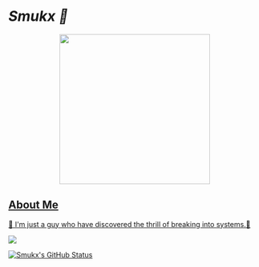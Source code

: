 
# *Smukx 🐲*

<p align="center">
<!-- <a href ="https://smukx.github.io"><img src="https://raw.githubusercontent.com/Whitecat18/Whitecat18/main/files/Banner.gif"</a> 
   --->
    <a href ="https://smukx.github.io"><img src="https://thumbs.gfycat.com/AmpleSecondhandCoqui-size_restricted.gif" height=300</a> 
  <!-- <a href="https://smukx.github.io"><img src="https://1.bp.blogspot.com/-lKJKpqe85y4/XVVYr9-WHRI/AAAAAAAAB9M/-h245-Fg-nYbZqvO0RV0tlfhxQ8sqvEawCLcBGAs/s1600/Sampler.gif" >-->
      

   </p>

     
                                                                                                                              
<!--
## 👨‍💻 Smukx's Lair 👨‍💻
👋 Greetings, fellow geeks! I'm an self-proclaimed programmer , pentester , hacker , Network Analyst and Machine Learner ⚙️ 
-->
## About Me

👾 I'm just a guy who have discovered the thrill of breaking into systems.👾

<!--
## Projects

💻 My GitHub repository is where I showcase some of my best work. Here are a few recent projects that I'm particularly proud of:

- PROJECT 1 -> <a href="https://github.com/Whitecat18/Ps-script-for-Hackers-and-Pentesters" > Powershell for Hackers and Pentesters 👨‍💻<a/>
- PROJECT 2 -> <a href="https://github.com/Whitecat18/VoxBot-Ai" target="_blank"> VoxBot-Ai 🤖</a>
- PROJECT 3 -> <a href="https://github.com/Whitecat18/javahexor" > Javahexor 📍 <a/>
- PROJECT 4 -> <a href="https://github.com/Whitecat18/Windows-10-Activator" > Windows 10 Activation Tool ⚙️ </a>

🔓 All of my code is open-source, so feel free to take a peek and use it for your own nefarious purposes. 😈

## Connect with Me

📱  Visit My article page , where i will be post often <a href="https://smukx.github.io/" > Click Here </a> 💬<br><br> 
  
 
[![Twitter](https://img.shields.io/badge/Twitter-%231DA1F2.svg?logo=Twitter&logoColor=white)](https://twitter.com/Smukx07)
 --> 
  
  ![](https://komarev.com/ghpvc/?username=Whitecat18&label=Profile+Viewers&color=red)

  <!--
## Follow Me on GitHub

👀 If you want to stay up-to-date with my latest hacks and code, be sure to follow me on GitHub. Who knows, maybe you'll learn a thing or two and become a pro one day. 😉 

That's all for now. Stay geeky, my friends. 🤘
-->
![Smukx's GitHub Status](https://github-readme-stats.vercel.app/api?username=Whitecat18&show_icons=true&theme=radical&hide=issues,contribs)


  <!--
  <br>
 <h2>Upcoming Projects 💻 </h2>
 - Powershell scrips for hackers and pentesters <br>
 - Undetectable Payload For Windows Systems.

  <!--
  ## Some Inspired Quotes 📜✍️:
  
  Talk is Cheap , Show me The Code ~ Linus Torvalds
  
  In the realm of 1s and 0s, where logic weaves a tapestry of algorithms, the code whisperers dwell, 
  decrypting the symphony of bytes, sculpting worlds from the ether ~ Smukx

  Amidst the lines of code, my essence thrives. No need for grand claims or boastful proclamations. Let my source code speak, revealing the intricate symphony of my being,       whispering my true prowess to those who seek. ~ Smukx 
 -->


